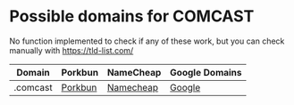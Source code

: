 # Possible domains for COMCAST

No function implemented to check if any of these work, but you can check manually with https://tld-list.com/

| Domain | Porkbun | NameCheap | Google Domains |
|---|---|---|---|
| .comcast | [Porkbun](https://porkbun.com/checkout/search?prb=e814663da1&tlds=&idnLanguage=&search=search&q=.comcast) | [Namecheap](https://www.namecheap.com/domains/registration/results/?domain=.comcast) | [Google](https://domains.google.com/registrar/search?searchTerm=.comcast) |
